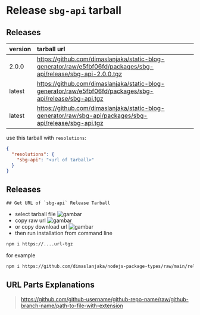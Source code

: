 # Release `sbg-api` tarball
## Releases
| version | tarball url |
| :--- | :--- |
| 2.0.0 | https://github.com/dimaslanjaka/static-blog-generator/raw/e5fbf06fd/packages/sbg-api/release/sbg-api-2.0.0.tgz |
| latest | https://github.com/dimaslanjaka/static-blog-generator/raw/e5fbf06fd/packages/sbg-api/release/sbg-api.tgz |
| latest | https://github.com/dimaslanjaka/static-blog-generator/raw/sbg-api/packages/sbg-api/release/sbg-api.tgz |

use this tarball with `resolutions`:
```json
{
  "resolutions": {
    "sbg-api": "<url of tarball>"
  }
}
```

## Releases

    ## Get URL of `sbg-api` Release Tarball
- select tarball file
![gambar](https://user-images.githubusercontent.com/12471057/203216375-8af4b5d9-00c2-40fb-8d3d-d220beaabd46.png)
- copy raw url
![gambar](https://user-images.githubusercontent.com/12471057/203216508-7590cbb9-a1ce-47d6-96ca-8d82149f0762.png)
- or copy download url
![gambar](https://user-images.githubusercontent.com/12471057/203216541-3807d2c3-5213-49f3-b93d-c626dbae3b2e.png)
- then run installation from command line
```bash
npm i https://....url-tgz
```
for example
```bash
npm i https://github.com/dimaslanjaka/nodejs-package-types/raw/main/release/nodejs-package-types.tgz
```

## URL Parts Explanations
> https://github.com/github-username/github-repo-name/raw/github-branch-name/path-to-file-with-extension